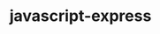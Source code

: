 ---
title: javascript-express
registryType: instrumentation
tags:
  - opentracing
  
  - JavaScript
  
repo: https://github.com/opentracing-contrib/javascript-express
license: Apache License 2.0
description: OpenTracing middleware for express
authors: OpenTracing Contributors
otVersion: latest
---